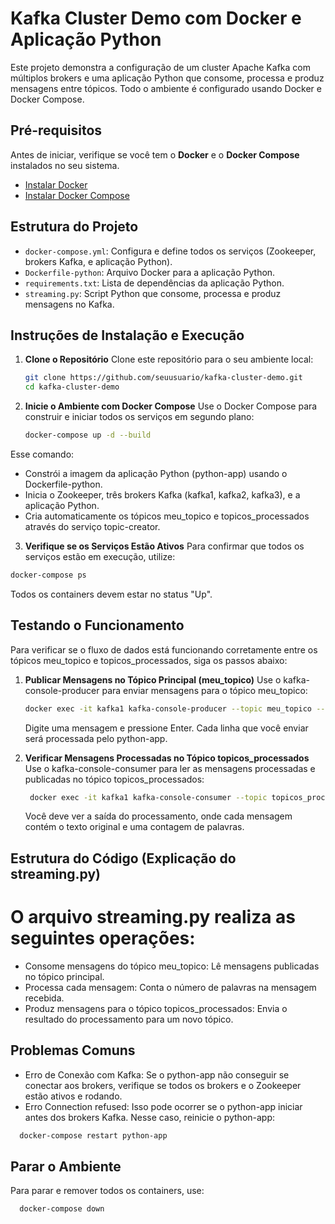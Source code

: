 # Kafka Cluster Demo com Docker e Aplicação Python

Este projeto demonstra a configuração de um cluster Apache Kafka com múltiplos brokers e uma aplicação Python que consome, processa e produz mensagens entre tópicos. Todo o ambiente é configurado usando Docker e Docker Compose.

## Pré-requisitos

Antes de iniciar, verifique se você tem o **Docker** e o **Docker Compose** instalados no seu sistema. 

- [Instalar Docker](https://docs.docker.com/get-docker/)
- [Instalar Docker Compose](https://docs.docker.com/compose/install/)

## Estrutura do Projeto

- `docker-compose.yml`: Configura e define todos os serviços (Zookeeper, brokers Kafka, e aplicação Python).
- `Dockerfile-python`: Arquivo Docker para a aplicação Python.
- `requirements.txt`: Lista de dependências da aplicação Python.
- `streaming.py`: Script Python que consome, processa e produz mensagens no Kafka.

## Instruções de Instalação e Execução

1. **Clone o Repositório**
   Clone este repositório para o seu ambiente local:

   ```bash
   git clone https://github.com/seuusuario/kafka-cluster-demo.git
   cd kafka-cluster-demo

2. **Inicie o Ambiente com Docker Compose**
   Use o Docker Compose para construir e iniciar todos os serviços em segundo plano:
   
   ```bash
   docker-compose up -d --build
   ```
   
  Esse comando:
  <ul>
    <li>Constrói a imagem da aplicação Python (python-app) usando o Dockerfile-python.</li>
    <li>Inicia o Zookeeper, três brokers Kafka (kafka1, kafka2, kafka3), e a aplicação Python.</li>
    <li>Cria automaticamente os tópicos meu_topico e topicos_processados através do serviço topic-creator.</li>
  </ul>

3. **Verifique se os Serviços Estão Ativos**
   Para confirmar que todos os serviços estão em execução, utilize:

  ```bash
  docker-compose ps
  ```

  Todos os containers devem estar no status "Up".

## Testando o Funcionamento
   Para verificar se o fluxo de dados está funcionando corretamente entre os tópicos meu_topico e topicos_processados, siga os passos abaixo:

   1. **Publicar Mensagens no Tópico Principal (meu_topico)**
      Use o kafka-console-producer para enviar mensagens para o tópico meu_topico:

      ```bash
      docker exec -it kafka1 kafka-console-producer --topic meu_topico --bootstrap-server kafka1:9092
      ```
      
      Digite uma mensagem e pressione Enter. Cada linha que você enviar será processada pelo python-app.

  2. **Verificar Mensagens Processadas no Tópico topicos_processados**
     Use o kafka-console-consumer para ler as mensagens processadas e publicadas no tópico topicos_processados:

     ```bash
      docker exec -it kafka1 kafka-console-consumer --topic topicos_processados --bootstrap-server kafka1:9092 --from-beginning
      ```

     Você deve ver a saída do processamento, onde cada mensagem contém o texto original e uma contagem de palavras.

## Estrutura do Código (Explicação do streaming.py)
  # O arquivo streaming.py realiza as seguintes operações:
  <ul>
    <li>Consome mensagens do tópico meu_topico: Lê mensagens publicadas no tópico principal.</li>
    <li>Processa cada mensagem: Conta o número de palavras na mensagem recebida.</li>
    <li>Produz mensagens para o tópico topicos_processados: Envia o resultado do processamento para um novo tópico.</li>
  </ul>

## Problemas Comuns
  <ul>
    <li>Erro de Conexão com Kafka: Se o python-app não conseguir se conectar aos brokers, verifique se todos os brokers e o Zookeeper estão ativos e rodando.</li>
    <li>Erro Connection refused: Isso pode ocorrer se o python-app iniciar antes dos brokers Kafka. Nesse caso, reinicie o python-app:</li>
  </ul>
  
  ```bash
    docker-compose restart python-app
  ```

## Parar o Ambiente
  Para parar e remover todos os containers, use:
  
  ```bash
    docker-compose down
  ```
